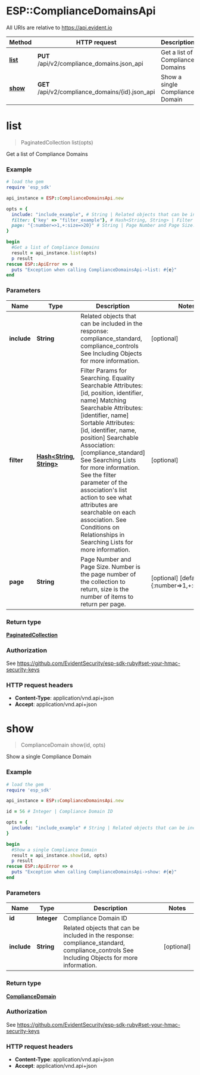 # ESP::ComplianceDomainsApi

All URIs are relative to https://api.evident.io

Method | HTTP request | Description
------------- | ------------- | -------------
[**list**](ComplianceDomainsApi.md#list) | **PUT** /api/v2/compliance_domains.json_api | Get a list of Compliance Domains
[**show**](ComplianceDomainsApi.md#show) | **GET** /api/v2/compliance_domains/{id}.json_api | Show a single Compliance Domain


# **list**
> PaginatedCollection list(opts)

Get a list of Compliance Domains



### Example
```ruby
# load the gem
require 'esp_sdk'

api_instance = ESP::ComplianceDomainsApi.new

opts = { 
  include: "include_example", # String | Related objects that can be included in the response:  compliance_standard, compliance_controls See Including Objects for more information.
  filter: {'key' => "filter_example"}, # Hash<String, String> | Filter Params for Searching.  Equality Searchable Attributes: [id, position, identifier, name] Matching Searchable Attributes: [identifier, name]  Sortable Attributes: [id, identifier, name, position] Searchable Association: [compliance_standard] See Searching Lists for more information. See the filter parameter of the association's list action to see what attributes are searchable on each association. See Conditions on Relationships in Searching Lists for more information.
  page: "{:number=>1,+:size=>20}" # String | Page Number and Page Size.  Number is the page number of the collection to return, size is the number of items to return per page.
}

begin
  #Get a list of Compliance Domains
  result = api_instance.list(opts)
  p result
rescue ESP::ApiError => e
  puts "Exception when calling ComplianceDomainsApi->list: #{e}"
end
```

### Parameters

Name | Type | Description  | Notes
------------- | ------------- | ------------- | -------------
 **include** | **String**| Related objects that can be included in the response:  compliance_standard, compliance_controls See Including Objects for more information. | [optional] 
 **filter** | [**Hash&lt;String, String&gt;**](String.md)| Filter Params for Searching.  Equality Searchable Attributes: [id, position, identifier, name] Matching Searchable Attributes: [identifier, name]  Sortable Attributes: [id, identifier, name, position] Searchable Association: [compliance_standard] See Searching Lists for more information. See the filter parameter of the association&#39;s list action to see what attributes are searchable on each association. See Conditions on Relationships in Searching Lists for more information. | [optional] 
 **page** | **String**| Page Number and Page Size.  Number is the page number of the collection to return, size is the number of items to return per page. | [optional] [default to {:number&#x3D;&gt;1,+:size&#x3D;&gt;20}]

### Return type

[**PaginatedCollection**](PaginatedCollection.md)

### Authorization

See https://github.com/EvidentSecurity/esp-sdk-ruby#set-your-hmac-security-keys

### HTTP request headers

 - **Content-Type**: application/vnd.api+json
 - **Accept**: application/vnd.api+json



# **show**
> ComplianceDomain show(id, opts)

Show a single Compliance Domain



### Example
```ruby
# load the gem
require 'esp_sdk'

api_instance = ESP::ComplianceDomainsApi.new

id = 56 # Integer | Compliance Domain ID

opts = { 
  include: "include_example" # String | Related objects that can be included in the response:  compliance_standard, compliance_controls See Including Objects for more information.
}

begin
  #Show a single Compliance Domain
  result = api_instance.show(id, opts)
  p result
rescue ESP::ApiError => e
  puts "Exception when calling ComplianceDomainsApi->show: #{e}"
end
```

### Parameters

Name | Type | Description  | Notes
------------- | ------------- | ------------- | -------------
 **id** | **Integer**| Compliance Domain ID | 
 **include** | **String**| Related objects that can be included in the response:  compliance_standard, compliance_controls See Including Objects for more information. | [optional] 

### Return type

[**ComplianceDomain**](ComplianceDomain.md)

### Authorization

See https://github.com/EvidentSecurity/esp-sdk-ruby#set-your-hmac-security-keys

### HTTP request headers

 - **Content-Type**: application/vnd.api+json
 - **Accept**: application/vnd.api+json



